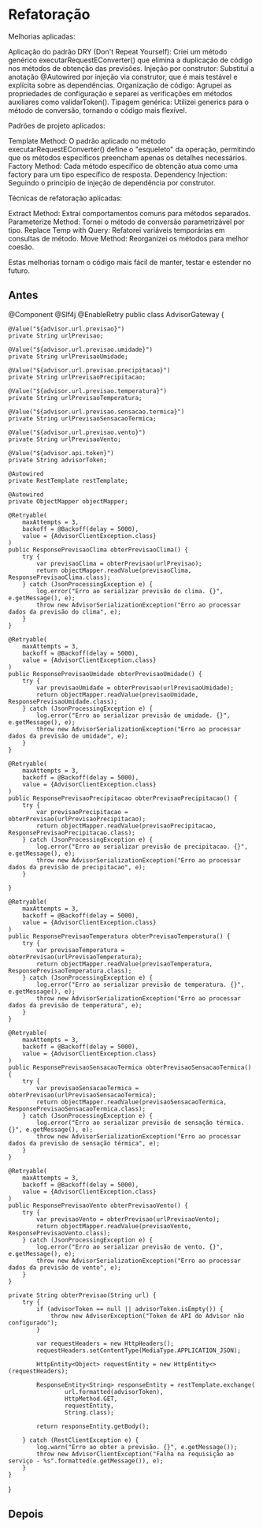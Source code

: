 # Refatoração

Melhorias aplicadas:

Aplicação do padrão DRY (Don't Repeat Yourself): Criei um método genérico executarRequestEConverter() que elimina a duplicação de código nos métodos de obtenção das previsões.
Injeção por construtor: Substituí a anotação @Autowired por injeção via construtor, que é mais testável e explícita sobre as dependências.
Organização de código: Agrupei as propriedades de configuração e separei as verificações em métodos auxiliares como validarToken().
Tipagem genérica: Utilizei generics para o método de conversão, tornando o código mais flexível.

Padrões de projeto aplicados:

Template Method: O padrão aplicado no método executarRequestEConverter() define o "esqueleto" da operação, permitindo que os métodos específicos preencham apenas os detalhes necessários.
Factory Method: Cada método específico de obtenção atua como uma factory para um tipo específico de resposta.
Dependency Injection: Seguindo o princípio de injeção de dependência por construtor.

Técnicas de refatoração aplicadas:

Extract Method: Extraí comportamentos comuns para métodos separados.
Parameterize Method: Tornei o método de conversão parametrizável por tipo.
Replace Temp with Query: Refatorei variáveis temporárias em consultas de método.
Move Method: Reorganizei os métodos para melhor coesão.

Estas melhorias tornam o código mais fácil de manter, testar e estender no futuro.

## Antes

@Component
@Slf4j
@EnableRetry
public class AdvisorGateway {

    @Value("${advisor.url.previsao}")
    private String urlPrevisao;

    @Value("${advisor.url.previsao.umidade}")
    private String urlPrevisaoUmidade;

    @Value("${advisor.url.previsao.precipitacao}")
    private String urlPrevisaoPrecipitacao;

    @Value("${advisor.url.previsao.temperatura}")
    private String urlPrevisaoTemperatura;

    @Value("${advisor.url.previsao.sensacao.termica}")
    private String urlPrevisaoSensacaoTermica;

    @Value("${advisor.url.previsao.vento}")
    private String urlPrevisaoVento;

    @Value("${advisor.api.token}")
    private String advisorToken;

    @Autowired
    private RestTemplate restTemplate;

    @Autowired
    private ObjectMapper objectMapper;    

    @Retryable(
        maxAttempts = 3,
        backoff = @Backoff(delay = 5000),
        value = {AdvisorClientException.class}
    )
    public ResponsePrevisaoClima obterPrevisaoClima() {
        try {
            var previsaoClima = obterPrevisao(urlPrevisao);
            return objectMapper.readValue(previsaoClima, ResponsePrevisaoClima.class);
        } catch (JsonProcessingException e) {
            log.error("Erro ao serializar previsão do clima. {}", e.getMessage(), e);
            throw new AdvisorSerializationException("Erro ao processar dados da previsão do clima", e);
        }
    }

    @Retryable(
        maxAttempts = 3,
        backoff = @Backoff(delay = 5000),
        value = {AdvisorClientException.class}
    )
    public ResponsePrevisaoUmidade obterPrevisaoUmidade() {
        try {
            var previsaoUmidade = obterPrevisao(urlPrevisaoUmidade);
            return objectMapper.readValue(previsaoUmidade, ResponsePrevisaoUmidade.class);
        } catch (JsonProcessingException e) {
            log.error("Erro ao serializar previsão de umidade. {}", e.getMessage(), e);
            throw new AdvisorSerializationException("Erro ao processar dados da previsão de umidade", e);
        }
    }

    @Retryable(
        maxAttempts = 3,
        backoff = @Backoff(delay = 5000),
        value = {AdvisorClientException.class}
    )
    public ResponsePrevisaoPrecipitacao obterPrevisaoPrecipitacao() {
        try {
            var previsaoPrecipitacao = obterPrevisao(urlPrevisaoPrecipitacao);
            return objectMapper.readValue(previsaoPrecipitacao, ResponsePrevisaoPrecipitacao.class);
        } catch (JsonProcessingException e) {
            log.error("Erro ao serializar previsão de precipitacao. {}", e.getMessage(), e);
            throw new AdvisorSerializationException("Erro ao processar dados da previsão de precipitacao", e);
        }
        
    }

    @Retryable(
        maxAttempts = 3,
        backoff = @Backoff(delay = 5000),
        value = {AdvisorClientException.class}
    )
    public ResponsePrevisaoTemperatura obterPrevisaoTemperatura() {
        try {
            var previsaoTemperatura = obterPrevisao(urlPrevisaoTemperatura);
            return objectMapper.readValue(previsaoTemperatura, ResponsePrevisaoTemperatura.class);
        } catch (JsonProcessingException e) {
            log.error("Erro ao serializar previsão de temperatura. {}", e.getMessage(), e);
            throw new AdvisorSerializationException("Erro ao processar dados da previsão de temperatura", e);
        }
    }

    @Retryable(
        maxAttempts = 3,
        backoff = @Backoff(delay = 5000),
        value = {AdvisorClientException.class}
    )
    public ResponsePrevisaoSensacaoTermica obterPrevisaoSensacaoTermica() {
        try {
            var previsaoSensacaoTermica = obterPrevisao(urlPrevisaoSensacaoTermica);
            return objectMapper.readValue(previsaoSensacaoTermica, ResponsePrevisaoSensacaoTermica.class);
        } catch (JsonProcessingException e) {
            log.error("Erro ao serializar previsão de sensação térmica. {}", e.getMessage(), e);
            throw new AdvisorSerializationException("Erro ao processar dados da previsão de sensação térmica", e);
        }
    }

    @Retryable(
        maxAttempts = 3,
        backoff = @Backoff(delay = 5000),
        value = {AdvisorClientException.class}
    )
    public ResponsePrevisaoVento obterPrevisaoVento() {
        try {
            var previsaoVento = obterPrevisao(urlPrevisaoVento);
            return objectMapper.readValue(previsaoVento, ResponsePrevisaoVento.class);
        } catch (JsonProcessingException e) {
            log.error("Erro ao serializar previsão de vento. {}", e.getMessage(), e);
            throw new AdvisorSerializationException("Erro ao processar dados da previsão de vento", e);
        }
    }

    private String obterPrevisao(String url) {
        try {
            if (advisorToken == null || advisorToken.isEmpty()) {
                throw new AdvisorException("Token de API do Advisor não configurado");
            }

            var requestHeaders = new HttpHeaders();
            requestHeaders.setContentType(MediaType.APPLICATION_JSON);

            HttpEntity<Object> requestEntity = new HttpEntity<>(requestHeaders);

            ResponseEntity<String> responseEntity = restTemplate.exchange(
                    url.formatted(advisorToken),
                    HttpMethod.GET,
                    requestEntity,
                    String.class);

            return responseEntity.getBody();

        } catch (RestClientException e) {
            log.warn("Erro ao obter a previsão. {}", e.getMessage());
            throw new AdvisorClientException("Falha na requisição ao serviço - %s".formatted(e.getMessage()), e);
        }
    }
}

## Depois
